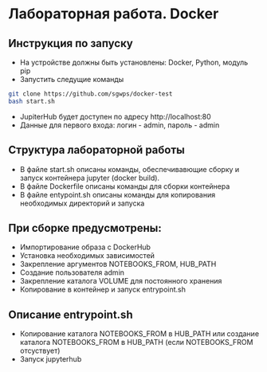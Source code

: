 # Лабораторная работа. Docker
## Инструкция по запуску
- На устройстве должны быть установлены: Docker, Python, модуль pip
- Запустить следущие команды
```bash
git clone https://github.com/sgwps/docker-test
bash start.sh
```

- JupiterHub будет доступен по адресу http://localhost:80
- Данные для первого входа: логин - admin, пароль - admin
## Структура лабораторной работы
- В файле start.sh описаны команды, обеспечивавющие сборку и запуск контейнера jupyter (docker build). 
- В файле Dockerfile описаны команды для сборки контейнера
- В файле entypoint.sh описаны команды для копирования необходимых директорий и запуска
## При сборке предусмотрены:
- Импортирование образа с DockerHub
- Установка необходимых зависимостей
- Закрепление аргументов NOTEBOOKS_FROM, HUB_PATH
- Создание пользователя admin
- Закрепление каталога VOLUME для постоянного хранения
- Копирование в контейнер и запуск entrypoint.sh
## Описание entrypoint.sh
- Копирование каталога NOTEBOOKS_FROM в HUB_PATH или создание каталога NOTEBOOKS_FROM в HUB_PATH (если NOTEBOOKS_FROM отсуствует)
- Запуск jupyterhub